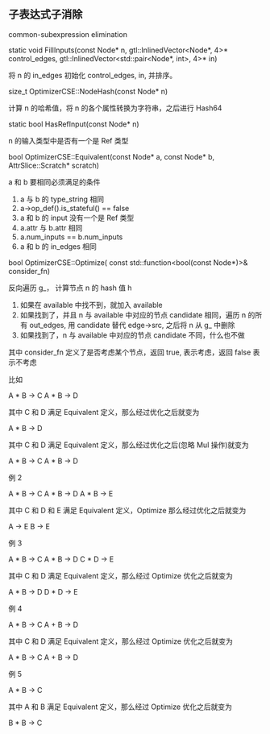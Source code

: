 

## 子表达式子消除

common-subexpression elimination


static void FillInputs(const Node* n, gtl::InlinedVector<Node*, 4>* control_edges, gtl::InlinedVector<std::pair<Node*, int>, 4>* in)

将  n 的 in_edges 初始化  control_edges, in, 并排序。

size_t OptimizerCSE::NodeHash(const Node* n)

计算 n 的哈希值，将 n 的各个属性转换为字符串，之后进行 Hash64

static bool HasRefInput(const Node* n)

n 的输入类型中是否有一个是 Ref 类型

bool OptimizerCSE::Equivalent(const Node* a, const Node* b, AttrSlice::Scratch* scratch)

a 和 b 要相同必须满足的条件
1. a 与  b 的 type_string 相同
2. a->op_def().is_stateful() == false
3. a 和 b 的  input 没有一个是 Ref 类型
4. a.attr 与 b.attr 相同
5. a.num_inputs == b.num_inputs
6. a 和  b 的  in_edges  相同

bool OptimizerCSE::Optimize( const std::function<bool(const Node*)>& consider_fn)


反向遍历 g_， 计算节点 n 的 hash 值 h
1. 如果在 available 中找不到，就加入 available
2. 如果找到了，并且 n 与 available 中对应的节点 candidate 相同，遍历 n 的所有
   out_edges, 用  candidate 替代 edge->src, 之后将  n 从 g_ 中删除
3. 如果找到了，n 与 available 中对应的节点 candidate 不同，什么也不做

其中  consider_fn 定义了是否考虑某个节点，返回 true, 表示考虑，返回 false 表示不考虑

比如

 A * B -> C
 A * B -> D

其中 C 和 D 满足  Equivalent 定义，那么经过优化之后就变为

A * B -> D

其中 C 和 D 满足  Equivalent 定义，那么经过优化之后(忽略 Mul 操作)就变为

 A * B -> C
 A * B -> D

例 2

 A * B -> C
 A * B -> D
 A * B -> E

其中 C 和 D  和 E 满足  Equivalent 定义，Optimize 那么经过优化之后就变为

A -> E
B -> E

例 3

 A * B -> C
 A * B -> D
 C * D -> E

其中 C 和 D  满足  Equivalent 定义，那么经过 Optimize 优化之后就变为

A * B -> D
D * D -> E

例 4

 A * B -> C
 A + B -> D

其中 C 和 D  满足  Equivalent 定义，那么经过 Optimize 优化之后就变为

A * B -> C
A + B -> D

例 5

 A * B -> C

其中 A 和 B  满足  Equivalent 定义，那么经过 Optimize 优化之后就变为

 B * B -> C
